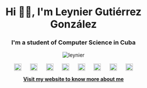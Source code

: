 <h1 align="center">Hi 👋🏻, I'm Leynier Gutiérrez González</h1>

<h3 align="center">I'm a student of Computer Science in Cuba</h3>

<p align="center"> <img src="https://github-readme-stats.vercel.app/api?username=leynier&count_private=true&show_icons=true" alt="leynier" /> </p>

<p align="center">
  <a href="https://dev.to/leynier" target="blank"><img align="center" src="https://cdn.jsdelivr.net/npm/simple-icons@3.0.1/icons/dev-dot-to.svg" alt="leynier" height="20" width="20" /></a>
  &nbsp;&nbsp;&nbsp;&nbsp;
  <a href="https://twitter.com/leynier41" target="blank"><img align="center" src="https://cdn.jsdelivr.net/npm/simple-icons@3.0.1/icons/twitter.svg" alt="leynier" height="20" width="20" /></a>
  &nbsp;&nbsp;&nbsp;&nbsp;
  <a href="https://linkedin.com/in/leynier" target="blank"><img align="center" src="https://cdn.jsdelivr.net/npm/simple-icons@3.0.1/icons/linkedin.svg" alt="leynier" height="20" width="20" /></a>
  &nbsp;&nbsp;&nbsp;&nbsp;
  <a href="https://fb.com/leynier41" target="blank"><img align="center" src="https://cdn.jsdelivr.net/npm/simple-icons@3.0.1/icons/facebook.svg" alt="leynier" height="20" width="20" /></a>
  &nbsp;&nbsp;&nbsp;&nbsp;
  <a href="https://instagram.com/leynier41" target="blank"><img align="center" src="https://cdn.jsdelivr.net/npm/simple-icons@3.0.1/icons/instagram.svg" alt="leynier" height="20" width="20" /></a>
  &nbsp;&nbsp;&nbsp;&nbsp;
  <a href="https://t.me/leynier" target="blank"><img align="center" src="https://cdn.jsdelivr.net/npm/simple-icons@3.0.1/icons/telegram.svg" alt="leynier" height="20" width="20" /></a>
  &nbsp;&nbsp;&nbsp;&nbsp;
  <a href="https://www.researchgate.net/profile/Leynier_Gutierrez_Gonzalez" target="blank"><img align="center" src="https://cdn.jsdelivr.net/npm/simple-icons@3.0.1/icons/researchgate.svg" alt="leynier" height="20" width="20" /></a>
  &nbsp;&nbsp;&nbsp;&nbsp;
  <a href="https://profile.codersrank.io/user/leynier" target="blank"><img align="center" src="https://cdn.jsdelivr.net/npm/simple-icons@3.0.1/icons/codersrank.svg" alt="leynier" height="20" width="20" /></a>
</p>

<p align="center"> <a href="https://leynier.github.io" target="blank"> <strong> Visit my website to know more about me </strong> </a> </p>
